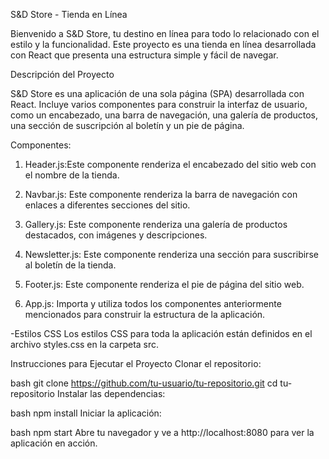 S&D Store - Tienda en Línea

Bienvenido a S&D Store, tu destino en línea para todo lo relacionado con el estilo y la funcionalidad. Este proyecto es una tienda en línea desarrollada con React que presenta una estructura simple y fácil de navegar.

Descripción del Proyecto

S&D Store es una aplicación de una sola página (SPA) desarrollada con React. Incluye varios componentes para construir la interfaz de usuario, como un encabezado, una barra de navegación, una galería de productos, una sección de suscripción al boletín y un pie de página.


Componentes:

1. Header.js:Este componente renderiza el encabezado del sitio web con el nombre de la tienda.

2. Navbar.js: Este componente renderiza la barra de navegación con enlaces a diferentes secciones del sitio.

3. Gallery.js: Este componente renderiza una galería de productos destacados, con imágenes y descripciones.
 
4. Newsletter.js: Este componente renderiza una sección para suscribirse al boletín de la tienda.

5. Footer.js: Este componente renderiza el pie de página del sitio web.

6. App.js: Importa y utiliza todos los componentes anteriormente mencionados para construir la estructura de la aplicación.

-Estilos CSS
 Los estilos CSS para toda la aplicación están definidos en el archivo styles.css en la carpeta src.

Instrucciones para Ejecutar el Proyecto
Clonar el repositorio:

bash
git clone https://github.com/tu-usuario/tu-repositorio.git
cd tu-repositorio
Instalar las dependencias:

bash
npm install
Iniciar la aplicación:

bash
npm start
Abre tu navegador y ve a http://localhost:8080 para ver la aplicación en acción.
